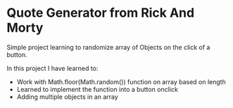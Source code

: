 # Quote Generator from Rick And Morty

Simple project learning to randomize array of Objects on the click of a button.

In this project I have learned to:

- Work with Math.floor(Math.random()) function on array based on length
- Learned to implement the function into a button onclick
- Adding multiple objects in an array
